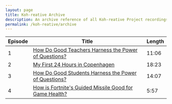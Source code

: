 ```yaml
---
layout: page
title: Koh-reative Archive
description: An archive reference of all Koh-reative Project recordings.
permalink: /koh-reative/archive
---
```


| Episode | Title | Length |
| ------- | ----- | ------ |
| 1 | [How Do Good Teachers Harness the Power of Questions?](http://blog.joshuakoh.me/Koh-reative-Power-of-Questions) | 11:06 |
| 2 | [My First 24 Hours in Copenhagen](http://blog.joshuakoh.me/Koh-reative-Copenhagen-First-Few-Hrs) | 18:23 |
| 3 | [How Do Good Students Harness the Power of Questions?](http://blog.joshuakoh.me/Koh-reative-Student-Mentality) | 14:07 |
| 4 | [How is Fortnite's Guided Missile Good for Game Health?](http://blog.joshuakoh.me/ÅKoh-reative-Fortnite-Guided-Missile) | 5:57 |